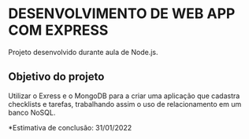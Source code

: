# DESENVOLVIMENTO DE WEB APP COM EXPRESS

Projeto desenvolvido durante aula de Node.js.

## Objetivo do projeto

Utilizar o Exress e o MongoDB para a criar uma aplicação que cadastra checklists e tarefas, trabalhando assim o uso de relacionamento em um banco NoSQL.

*Estimativa de conclusão: 31/01/2022